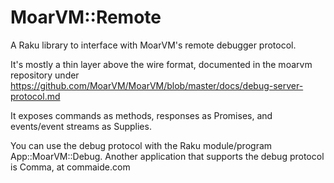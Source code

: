 # MoarVM::Remote

A Raku library to interface with MoarVM's remote debugger protocol.

It's mostly a thin layer above the wire format, documented in the moarvm repository under https://github.com/MoarVM/MoarVM/blob/master/docs/debug-server-protocol.md

It exposes commands as methods, responses as Promises, and events/event streams as Supplies.

You can use the debug protocol with the Raku module/program App::MoarVM::Debug. Another application that supports the debug protocol is Comma, at commaide.com
